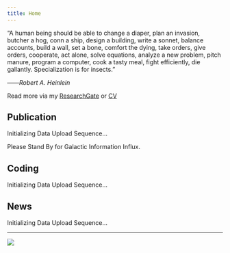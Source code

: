 ```yaml
---
title: Home
---
```


“A human being should be able to change a diaper, plan an invasion, butcher a hog, conn a ship, design a building, write a sonnet, balance accounts, build a wall, set a bone, comfort the dying, take orders, give orders, cooperate, act alone, solve equations, analyze a new problem, pitch manure, program a computer, cook a tasty meal, fight efficiently, die gallantly. Specialization is for insects.”

——*Robert A. Heinlein*

Read more via my [ResearchGate](https://www.researchgate.net/profile/Wei-Xie-9) or [CV](https://cv.xiewei.link)

<!-- Read more via [Tags](/tags/) or [CV](https://cv.xiewei.link) -->


## Publication

Initializing Data Upload Sequence... 

Please Stand By for Galactic Information Influx.

<!-- {{< books >}} -->

## Coding

Initializing Data Upload Sequence... 


<!-- {{< movies >}} -->

## News

Initializing Data Upload Sequence...

---
![](images/Quotefancy.jpg)
